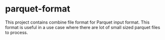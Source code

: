 # parquet-format
This project contains combine file format for Parquet input format. This format is useful in a use case where there are lot of small sized parquet files to process.
